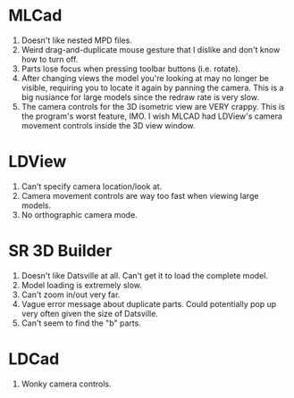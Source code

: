 # MLCad #
  1. Doesn't like nested MPD files.
  1. Weird drag-and-duplicate mouse gesture that I dislike and don't know how to turn off.
  1. Parts lose focus when pressing toolbar buttons (i.e. rotate).
  1. After changing views the model you're looking at may no longer be visible, requiring you to locate it again by panning the camera. This is a big nusiance for large models since the redraw rate is very slow.
  1. The camera controls for the 3D isometric view are VERY crappy. This is the program's worst feature, IMO. I wish MLCAD had LDView's camera movement controls inside the 3D view window.

# LDView #
  1. Can't specify camera location/look at.
  1. Camera movement controls are way too fast when viewing large models.
  1. No orthographic camera mode.

# SR 3D Builder #
  1. Doesn't like Datsville at all. Can't get it to load the complete model.
  1. Model loading is extremely slow.
  1. Can't zoom in/out very far.
  1. Vague error message about duplicate parts. Could potentially pop up very often given the size of Datsville.
  1. Can't seem to find the "b" parts.

# LDCad #
  1. Wonky camera controls.